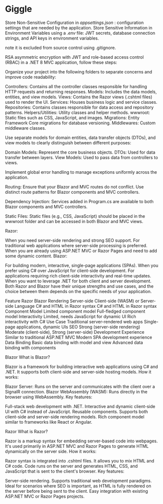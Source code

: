 # Giggle


Store Non-Sensitive Configuration in *appsettings.json* : configuration settings that are needed by the application.
Store Sensitive Information in Environment Variables using a *.env* file: JWT secrets, database connection strings, and API keys in environment variables. 

note
it is excluded from source control using .gitignore.

 RSA asymmetric encryption with JWT and role-based access control (RBAC) in a .NET 8 MVC application, follow these steps:



 Organize your project into the following folders to separate concerns and improve code readability:

Controllers: Contains all the controller classes responsible for handling HTTP requests and returning responses.
Models: Includes the data models, entities, and view models.
Views: Contains the Razor views (.cshtml files) used to render the UI.
Services: Houses business logic and service classes.
Repositories: Contains classes responsible for data access and repository patterns.
Helpers/Utilities: Utility classes and helper methods.
wwwroot: Static files such as CSS, JavaScript, and images.
Migrations: Entity Framework Core migrations for database versioning.
Middlewares: Custom middleware classes.


Use separate models for domain entities, data transfer objects (DTOs), and view models to clearly distinguish between different purposes:

Domain Models: Represent the core business objects.
DTOs: Used for data transfer between layers.
View Models: Used to pass data from controllers to views.

Implement global error handling to manage exceptions uniformly across the application.


Routing:
Ensure that your Blazor and MVC routes do not conflict. Use distinct route patterns for Blazor components and MVC controllers.

Dependency Injection:
Services added in Program.cs are available to both Blazor components and MVC controllers.

Static Files:
Static files (e.g., CSS, JavaScript) should be placed in the wwwroot folder and can be accessed in both Blazor and MVC views.



Razor:

When you need server-side rendering and strong SEO support.
For traditional web applications where server-side processing is preferred.
When you are already using ASP.NET MVC or Razor Pages and need to add some dynamic content.
Blazor:

For building modern, interactive, single-page applications (SPAs).
When you prefer using C# over JavaScript for client-side development.
For applications requiring rich client-side interactivity and real-time updates.
When you want to leverage .NET for both client and server development.
Both Razor and Blazor have their unique strengths and use cases, and the choice between them depends on the specific needs of your application.


Feature	Razor	Blazor
Rendering	Server-side	Client-side (WASM) or Server-side
Language	C# and HTML in Razor syntax	C# and HTML in Razor syntax
Component Model	Limited component model	Full-fledged component model
Interactivity	Limited, needs JavaScript for dynamic UI	Rich interactivity with C#
Use Case	Traditional server-rendered web apps	Single-page applications, dynamic UIs
SEO	Strong (server-side rendering)	Moderate (client-side), Strong (server-side)
Development Experience	Similar to traditional ASP.NET MVC	Modern SPA development experience
Data Binding	Basic data binding with model and view	Advanced data binding with components


Blazor
What is Blazor?

Blazor is a framework for building interactive web applications using C# and .NET.
It supports both client-side and server-side hosting models.
How it works:

Blazor Server: Runs on the server and communicates with the client over a SignalR connection.
Blazor WebAssembly (WASM): Runs directly in the browser using WebAssembly.
Key features:

Full-stack web development with .NET.
Interactive and dynamic client-side UI with C# instead of JavaScript.
Reusable components.
Supports both client-side and server-side rendering models.
Rich component model similar to frameworks like React or Angular.


Razor
What is Razor?

Razor is a markup syntax for embedding server-based code into webpages.
It's used primarily in ASP.NET MVC and Razor Pages to generate HTML dynamically on the server side.
How it works:

Razor syntax is integrated into .cshtml files.
It allows you to mix HTML and C# code.
Code runs on the server and generates HTML, CSS, and JavaScript that is sent to the client's browser.
Key features:

Server-side rendering.
Supports traditional web development paradigms.
Ideal for scenarios where SEO is important, as HTML is fully rendered on the server before being sent to the client.
Easy integration with existing ASP.NET MVC or Razor Pages projects.